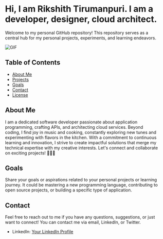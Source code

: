 # Hi, I am Rikshith Tirumanpuri. I am a developer, designer, cloud architect.

Welcome to my personal GitHub repository! This repository serves as a central hub for my personal projects, experiments, and learning endeavors.

![GIF](https://media.giphy.com/media/hXPN8Qo4Upafoqn8Cr/giphy.gif)

## Table of Contents
- [About Me](#about-me)
- [Projects](#projects)
- [Goals](#goals)
- [Contact](#contact)
- [License](#license)

## About Me

I am a dedicated software developer passionate about application programming, crafting APIs, and architecting cloud services. Beyond coding, I find joy in music and cooking, constantly exploring new tunes and experimenting with flavors in the kitchen. With a commitment to continuous learning and innovation, I strive to create impactful solutions that merge my technical expertise with my creative interests. Let's connect and collaborate on exciting projects! 🚀🎶🍳

## Goals

Share your goals or aspirations related to your personal projects or learning journey. It could be mastering a new programming language, contributing to open source projects, or building a specific type of application.

## Contact

Feel free to reach out to me if you have any questions, suggestions, or just want to connect! You can contact me via email, LinkedIn, or Twitter.

- LinkedIn: [Your LinkedIn Profile](https://www.linkedin.com/in/tirumanpuri-rikshith/)
